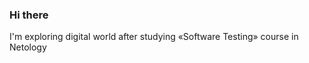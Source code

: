 ### Hi there

I'm exploring digital world after studying «Software Testing» course in Netology

<!--
**Satura/Satura** is a ✨ _special_ ✨ repository because its `README.md` (this file) appears on your GitHub profile.

Here are some ideas to get you started:

- 🔭 I’m currently working on ...
- 🌱 I’m currently learning ...
- 👯 I’m looking to collaborate on ...
- 🤔 I’m looking for help with ...
- 💬 Ask me about ...
- 📫 How to reach me: ...
- 😄 Pronouns: ...
- ⚡ Fun fact: ...
-->
<!-- 
### Ключевые навыки

* Ручное тестирование, написание тест-кейсов, тест-дизайн

* Тестирование веб-приложений, API, понимание клиент-серверного взаимодействия, работа с DevTools, Postman

* Понимание работы баз данных, написание SQL-запросов

* Работа с Git

* Автотестирование веб-приложений на Java с использованием JUnit, Selenium, Selenide

* Проведение нагрузочных тестов и удобства использования

* Работа с Docker и Docker Compose
-->
